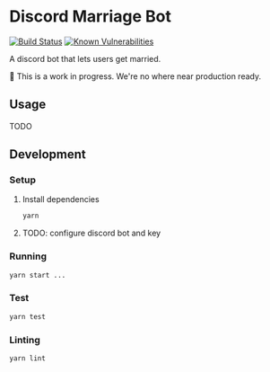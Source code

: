 # Discord Marriage Bot

[![Build Status](https://travis-ci.com/dotboris/discord-marriage-bot.svg?branch=master)](https://travis-ci.com/dotboris/discord-marriage-bot)
[![Known Vulnerabilities](https://snyk.io/test/github/dotboris/discord-marriage-bot/badge.svg?targetFile=package.json)](https://snyk.io/test/github/dotboris/discord-marriage-bot?targetFile=package.json)

A discord bot that lets users get married.

:rotating_light: This is a work in progress. We're no where near production
ready.

## Usage

TODO

## Development

### Setup

1.  Install dependencies

    ```sh
    yarn
    ```

1.  TODO: configure discord bot and key

### Running

```sh
yarn start ...
```

### Test

```sh
yarn test
```

### Linting

```sh
yarn lint
```
